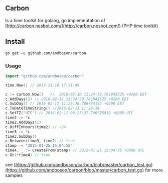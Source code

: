 ## Carbon

Is a time toolkit for golang, go implementation of [http://carbon.nesbot.com/](http://carbon.nesbot.com/) (PHP time toolkit)


## Install

```
go get -u github.com/andboson/carbon
```

### Usage

```go
import "github.com/andboson/carbon"

time.Now() // 2013-11-18 17:51:49

c := carbon.Now()   //  2016-02-10 11:24:50.761043525 +0200 EET
c.AddDays(2) // 2016-02-12 11:24:50.761043525 +0200 EET
c.SubDay() // 2016-02-11 11:25:38.766784153 +0200 EET
c.ToDateTimeString() //2016-02-11 11:26:18
c.SetTZ("UTC") // 2016-02-11 09:27:37.746725832 +0000 UTC
time2 := *c
time2.AddDays(1)
c.DiffInHours(time2) // -24
time3 := *c
time3.SubDay()
c.Between(time3, time2) // true
stamp := "2015-01-25 15:04:55"
time4, _ := CreateFrom(stamp) // 2015-01-25 15:04:55 +0000 UTC
c.Gt(*time4) // true

```

see [https://github.com/andboson/carbon/blob/master/carbon_test.go](https://github.com/andboson/carbon/blob/master/carbon_test.go) for more samples
